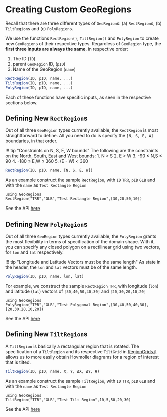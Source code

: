 # Creating Custom GeoRegions

Recall that there are three different types of `GeoRegion`s: (a) `RectRegion`s, (b) `TiltRegion`s and (c) `PolyRegion`s.

We use the functions `RectRegion()`, `TiltRegion()` and `PolyRegion` to create new `GeoRegion`s of their respective types. Regardless of `GeoRegion` type, the **first three inputs are always the same**, in respective order:
1. The ID (`ID`)
2. parent `GeoRegion` ID, (`pID`)
3. Name of the GeoRegion (`name`)

```julia
RectRegion(ID, pID, name, ...)
TiltRegion(ID, pID, name, ...)
PolyRegion(ID, pID, name, ...)
```

Each of these functions have specific inputs, as seen in the respective sections below.

## Defining New `RectRegion`s

Out of all three `GeoRegion` types currently available, the `RectRegion` is most straightforward to define. All you need to do is specify the `[N, S, E, W]` boundaries, in that order.

!!! tip "Constraints on N, S, E, W bounds"
    The following are the constraints on the North, South, East and West bounds:
    1. N > S
    2. E > W
    3. -90 ≤ N,S ≤ 90
    4. -180 ≤ E,W ≤ 360
    5. (E - W) < 360

```julia
RectRegion(ID, pID, name, [N, S, E, W])
```

As an example construct the sample `RectRegion`, with `ID` `TRR`, `pID` `GLB` and with the `name` as `Test Rectangle Region`

```@repl
using GeoRegions
RectRegion("TRR","GLB","Test Rectangle Region",[30,20,50,10])
```

See the API [here](/api/create#GeoRegions.RectRegion-Tuple{AbstractString,%20AbstractString,%20AbstractString,%20Vector{%3C:Real}})

## Defining New `PolyRegion`s

Out of all three `GeoRegion` types currently available, the `PolyRegion` grants the most flexibility in terms of specification of the domain shape. With it, you can specify any closed polygon on a rectilinear grid using two vectors, for `lon` and `lat` respectively.

!!! tip "Longitude and Latitude Vectors must be the same length"
    As state in the header, the `lon` and `lat` vectors must be of the same length.

```julia
PolyRegion(ID, pID, name, lon, lat)
```

For example, we construct the sample `RectRegion` `TPR`, with longitude (`lon`) and latitude (`lat`) vectors of `[30,40,50,40,30]` and `[20,30,20,10,20]`

```@repl
using GeoRegions
PolyRegion("TPR","GLB","Test Polygonal Region",[30,40,50,40,30],[20,30,20,10,20])
```

See the API [here](/api/create#GeoRegions.PolyRegion-Tuple{AbstractString,%20AbstractString,%20AbstractString,%20Vector{%3C:Real},%20Vector{%3C:Real}})

## Defining New `TiltRegion`s

A `TiltRegion` is basically a rectangular region that is rotated. The specification of a `TiltRegion` and its respective `TiltGrid` in [RegionGrids.jl](https://github.com/GeoRegionsEcosystem/RegionGrids.jl) allows us to more easily obtain Hovmoller diagrams for a region of interest that is tilted.

```julia
TiltRegion(ID, pID, name, X, Y, ΔX, ΔY, θ)
```

As an example construct the sample `TiltRegion`, with `ID` `TTR`, `pID` `GLB` and with the `name` as `Test Rectangle Region`

```@repl
using GeoRegions
TiltRegion("TTR","GLB","Test Tilt Region",10,5,50,20,30)
```

See the API [here](/api/create#GeoRegions.TiltRegion-Tuple{AbstractString,%20AbstractString,%20AbstractString,%20Vararg{Real,%205}})